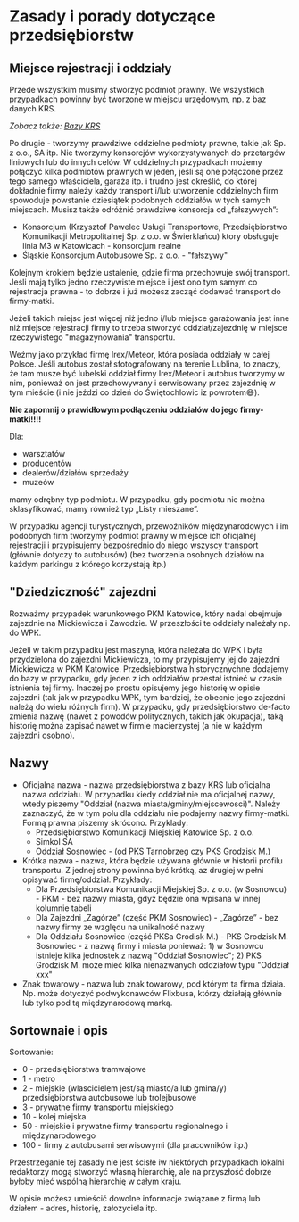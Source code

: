 # Zasady i porady dotyczące przedsiębiorstw

## Miejsce rejestracji i oddziały

Przede wszystkim musimy stworzyć podmiot prawny. We wszystkich przypadkach powinny być tworzone w miejscu urzędowym, np. z baz danych KRS.

*Zobacz także: [Bazy KRS](../Zrdo%C5%82a_informacji.md#Bazy-KRS)*

Po drugie - tworzymy prawdziwe oddzielne podmioty prawne, takie jak Sp. z o.o., SA itp. Nie tworzymy konsorcjów wykorzystywanych do przetargów liniowych lub do innych celów. W oddzielnych przypadkach możemy połączyć kilka podmiotów prawnych w jeden, jeśli są one połączone przez tego samego właściciela, garaża itp. i trudno jest określić, do której dokładnie firmy należy każdy transport i/lub utworzenie oddzielnych firm spowoduje powstanie dziesiątek podobnych oddziałów w tych samych miejscach. Musisz także odróżnić prawdziwe konsorcja od „fałszywych”:
* Konsorcjum (Krzysztof Pawelec Usługi Transportowe, Przedsiębiorstwo Komunikacji Metropolitalnej Sp. z o.o. w Świerklańcu) ktory obsługuje linia M3 w Katowicach - konsorcjum realne
* Śląskie Konsorcjum Autobusowe Sp. z o.o. - "fałszywy"

Kolejnym krokiem będzie ustalenie, gdzie firma przechowuje swój transport. Jeśli mają tylko jedno rzeczywiste miejsce i jest ono tym samym co rejestracja prawna - to dobrze i już możesz zacząć dodawać transport do firmy-matki.

Jeżeli takich miejsc jest więcej niż jedno i/lub miejsce garażowania jest inne niż miejsce rejestracji firmy to trzeba stworzyć oddział/zajezdnię w miejsce rzeczywistego "magazynowania" transportu.

Weźmy jako przykład firmę Irex/Meteor, która posiada oddziały w całej Polsce. Jeśli autobus został sfotografowany na terenie Lublina, to znaczy, że tam musze być lubelski oddział firmy Irex/Meteor i autobus tworzymy w nim, ponieważ on jest przechowywany i serwisowany przez zajezdnię w tym mieście (i nie jeździ co dzień do Świętochlowic iz powrotem😅).

**Nie zapomnij o prawidłowym podłączeniu oddziałów do jego firmy-matki!!!!**

Dla:
* warsztatów
* producentów
* dealerów/działów sprzedaży
* muzeów

mamy odrębny typ podmiotu. W przypadku, gdy podmiotu nie można sklasyfikować, mamy również typ „Listy mieszane”.

W przypadku agencji turystycznych, przewoźników międzynarodowych i im podobnych firm tworzymy podmiot prawny w miejsce ich oficjalnej rejestracji i przypisujemy bezpośrednio do niego wszyscy transport (głównie dotyczy to autobusów) (bez tworzenia osobnych działów na każdym parkingu z którego korzystają itp.)

## "Dziedziczność" zajezdni

Rozważmy przypadek warunkowego PKM Katowice, który nadal obejmuje zajezdnie na Mickiewicza i Zawodzie. W przeszłości te oddziały należały np. do WPK.

Jeżeli w takim przypadku jest maszyna, która należała do WPK i była przydzielona do zajezdni Mickiewicza, to my przypisujemy jej do zajezdni Mickiewicza w PKM Katowice.
Przedsiębiorstwa historycznychne dodajemy do bazy w przypadku, gdy jeden z ich oddziałów przestał istnieć w czasie istnienia tej firmy. Inaczej po prostu opisujemy jego historię w opisie zajezdni (tak jak w przypadku WPK, tym bardziej, że obecnie jego zajezdni należą do wielu różnych firm). W przypadku, gdy przedsiębiorstwo de-facto zmienia nazwę (nawet z powodów politycznych, takich jak okupacja), taką historię można zapisać nawet w firmie macierzystej (a nie w każdym zajezdni osobno).

## Nazwy

* Oficjalna nazwa - nazwa przedsiębiorstwa z bazy KRS lub oficjalna nazwa oddziału. W przypadku kiedy oddział nie ma oficjalnej nazwy, wtedy piszemy "Oddział (nazwa miasta/gminy/miejscewosci)". Należy zaznaczyć, że w tym polu dla oddziału nie podajemy nazwy firmy-matki. Formą prawna piszemy skrócono. Przyklady:
    * Przedsiębiorstwo Komunikacji Miejskiej Katowice Sp. z o.o.
    * Simkol SA
    * Oddział Sosnowiec - (od PKS Tarnobrzeg czy PKS Grodzisk M.)
* Krótka nazwa - nazwa, która będzie używana głównie w historii profilu transportu. Z jednej strony powinna być krótką, az drugiej w pełni opisywać firmę/oddział. Przykłady:
    * Dla Przedsiębiorstwa Komunikacji Miejskiej Sp. z o.o. (w Sosnowcu) - PKM - bez nazwy miasta, gdyż będzie ona wpisana w innej kolumnie tabeli
    * Dla Zajezdni „Zagórze” (część PKM Sosnowiec) - „Zagórze” - bez nazwy firmy ze względu na unikalność nazwy
    * Dla Oddziału Sosnowiec (część PKSa Grodisk M.) - PKS Grodzisk M. Sosnowiec - z nazwą firmy i miasta ponieważ: 1) w Sosnowcu istnieje kilka jednostek z nazwą "Oddział Sosnowiec"; 2) PKS Grodzisk M. może mieć kilka nienazwanych oddziałów typu "Oddział xxx"
* Znak towarowy - nazwa lub znak towarowy, pod którym ta firma działa. Np. może dotyczyć podwykonawców Flixbusa, którzy działają głównie lub tylko pod tą międzynarodową marką.

## Sortownaie i opis

Sortowanie:
* 0 - przedsiębiorstwa tramwajowe
* 1 - metro
* 2 - miejskie (wlascicielem jest/są miasto/a lub gmina/y) przedsiębiorstwa autobusowe lub trolejbusowe
* 3 - prywatne firmy transportu miejskiego
* 10 - kolej miejska
* 50 - miejskie i prywatne firmy transportu regionalnego i międzynarodowego
* 100 - firmy z autobusami serwisowymi (dla pracowników itp.)

Przestrzeganie tej zasady nie jest ścisłe iw niektórych przypadkach lokalni redaktorzy mogą stworzyć własną hierarchię, ale na przyszłość dobrze byłoby mieć wspólną hierarchię w całym kraju.

W opisie możesz umieścić dowolne informacje związane z firmą lub działem - adres, historię, założyciela itp.